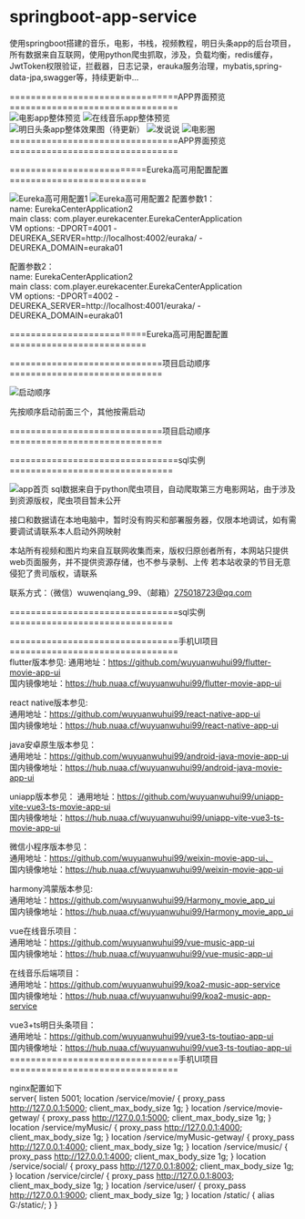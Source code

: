 # springboot-app-service

使用springboot搭建的音乐，电影，书栈，视频教程，明日头条app的后台项目，所有数据来自互联网，使用python爬虫抓取，涉及，负载均衡，redis缓存，JwtToken权限验证，拦截器，日志记录，erauka服务治理，mybatis,spring-data-jpa,swagger等，持续更新中...   

================================APP界面预览================================   
![电影app整体预览](./%E7%94%B5%E5%BD%B1app%E6%95%B4%E4%BD%93%E9%A2%84%E8%A7%88.jpg)
![在线音乐app整体预览](./%E5%9C%A8%E7%BA%BF%E9%9F%B3%E4%B9%90app%E6%95%B4%E4%BD%93%E9%A2%84%E8%A7%88.jpg)
![明日头条app整体效果图（待更新）](./%E6%98%8E%E6%97%A5%E5%A4%B4%E6%9D%A1app%E6%95%B4%E4%BD%93%E6%95%88%E6%9E%9C%E5%9B%BE%EF%BC%88%E5%BE%85%E6%9B%B4%E6%96%B0%EF%BC%89.jpg)
![发说说](./发说说.jpg)
![电影圈](./电影圈.jpg)
================================APP界面预览================================   


==========================Eureka高可用配置配置==========================   

![Eureka高可用配置1](./Eureka高可用配置1.png)
![Eureka高可用配置2](./Eureka高可用配置2.png)
配置参数1：  
name: EurekaCenterApplication2   
main class: com.player.eurekacenter.EurekaCenterApplication   
VM options: -DPORT=4001 -DEUREKA_SERVER=http://localhost:4002/euraka/  -DEUREKA_DOMAIN=euraka01   

配置参数2：  
name: EurekaCenterApplication2   
main class: com.player.eurekacenter.EurekaCenterApplication   
VM options: -DPORT=4002 -DEUREKA_SERVER=http://localhost:4001/euraka/  -DEUREKA_DOMAIN=euraka01   

==========================Eureka高可用配置配置==========================   

=============================项目启动顺序=============================   

![启动顺序](./启动顺序.jpg)   

先按顺序启动前面三个，其他按需启动   

=============================项目启动顺序=============================   


================================sql实例===============================   

![app首页](https://raw.githubusercontent.com/wuyuanwuhui99/springboot-app-service/main/mysql.png)
sql数据来自于python爬虫项目，自动爬取第三方电影网站，由于涉及到资源版权，爬虫项目暂未公开

接口和数据请在本地电脑中，暂时没有购买和部署服务器，仅限本地调试，如有需要调试请联系本人启动外网映射

本站所有视频和图片均来自互联网收集而来，版权归原创者所有，本网站只提供web页面服务，并不提供资源存储，也不参与录制、上传 若本站收录的节目无意侵犯了贵司版权，请联系

联系方式：（微信）wuwenqiang_99、（邮箱）275018723@qq.com

================================sql实例===============================   



================================手机UI项目================================   
flutter版本参见:
通用地址：https://github.com/wuyuanwuhui99/flutter-movie-app-ui   
国内镜像地址：https://hub.nuaa.cf/wuyuanwuhui99/flutter-movie-app-ui

react native版本参见:   
通用地址：https://github.com/wuyuanwuhui99/react-native-app-ui   
国内镜像地址：https://hub.nuaa.cf/wuyuanwuhui99/react-native-app-ui

java安卓原生版本参见：  
通用地址：https://github.com/wuyuanwuhui99/android-java-movie-app-ui   
国内镜像地址：https://hub.nuaa.cf/wuyuanwuhui99/android-java-movie-app-ui

uniapp版本参见：
通用地址：https://github.com/wuyuanwuhui99/uniapp-vite-vue3-ts-movie-app-ui   
国内镜像地址：https://hub.nuaa.cf/wuyuanwuhui99/uniapp-vite-vue3-ts-movie-app-ui  

微信小程序版本参见：  
通用地址：https://github.com/wuyuanwuhui99/weixin-movie-app-ui、  
国内镜像地址：https://hub.nuaa.cf/wuyuanwuhui99/weixin-movie-app-ui

harmony鸿蒙版本参见:   
通用地址：https://github.com/wuyuanwuhui99/Harmony_movie_app_ui   
国内镜像地址：https://hub.nuaa.cf/wuyuanwuhui99/Harmony_movie_app_ui

vue在线音乐项目：  
通用地址：https://github.com/wuyuanwuhui99/vue-music-app-ui   
国内镜像地址：https://hub.nuaa.cf/wuyuanwuhui99/vue-music-app-ui

在线音乐后端项目：  
通用地址：https://github.com/wuyuanwuhui99/koa2-music-app-service   
国内镜像地址：https://hub.nuaa.cf/wuyuanwuhui99/koa2-music-app-service

vue3+ts明日头条项目：  
通用地址：https://github.com/wuyuanwuhui99/vue3-ts-toutiao-app-ui  
国内镜像地址：https://hub.nuaa.cf/wuyuanwuhui99/vue3-ts-toutiao-app-ui   
================================手机UI项目================================   

nginx配置如下   
server{
    listen       5001;
    location /service/movie/ {
        proxy_pass http://127.0.0.1:5000;
        client_max_body_size  1g;
    }
    location /service/movie-getway/ {
        proxy_pass http://127.0.0.1:5000;
        client_max_body_size  1g;
    }
    location /service/myMusic/ {
        proxy_pass http://127.0.0.1:4000;
        client_max_body_size  1g;
    }
    location /service/myMusic-getway/ {
        proxy_pass http://127.0.0.1:4000;
        client_max_body_size  1g;
    }
    location /service/music/ {
        proxy_pass http://127.0.0.1:4000;
        client_max_body_size  1g;
    }
    location /service/social/ {
        proxy_pass http://127.0.0.1:8002;
        client_max_body_size  1g;
    }
    location /service/circle/ {
        proxy_pass http://127.0.0.1:8003;
        client_max_body_size  1g;
    }
    location /service/user/ {
        proxy_pass http://127.0.0.1:9000;
        client_max_body_size  1g;
    }
    location /static/ {
        alias G:/static/;
    }
}
